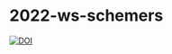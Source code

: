 # 2022-ws-schemers

[![DOI](https://zenodo.org/badge/DOI/10.5281/zenodo.10599508.svg)](https://doi.org/10.5281/zenodo.10599508)
